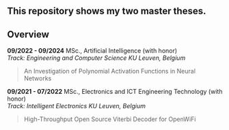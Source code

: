 ## This repository shows my two master theses.
## Overview  
**09/2022 - 09/2024**	MSc., Artificial Intelligence (with honor)  
*Track: Engineering and Computer Science	KU Leuven, Belgium*
> An Investigation of Polynomial Activation Functions in Neural Networks  <be>

**09/2021 - 07/2022**	MSc., Electronics and ICT Engineering Technology (with honor)  
*Track: Intelligent Electronics	KU Leuven, Belgium*
> High-Throughput Open Source Viterbi Decoder for OpenWiFi
